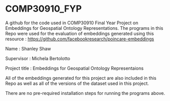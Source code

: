 # COMP30910_FYP
A github for the code used in COMP30910 Final Year Project on Embeddings for Geospatial Ontology Representations. The programs
in this Repo were used for the evaluation of embeddings generated using this resource : https://github.com/facebookresearch/poincare-embeddings

Name : Shanley Shaw

Supervisor : Michela Bertolotto

Project title : Embeddings for Geospatial Ontology Representaions

All of the embeddings generated for this project are also included in this Repo as well as all of the versions of the dataset used in this project.

There are no pre-required installation steps for running the programs above. 
